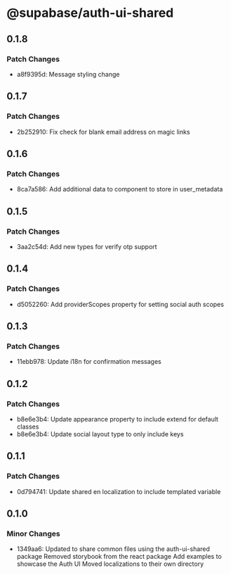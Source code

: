 # @supabase/auth-ui-shared

## 0.1.8

### Patch Changes

- a8f9395d: Message styling change

## 0.1.7

### Patch Changes

- 2b252910: Fix check for blank email address on magic links

## 0.1.6

### Patch Changes

- 8ca7a586: Add additional data to component to store in user_metadata

## 0.1.5

### Patch Changes

- 3aa2c54d: Add new types for verify otp support

## 0.1.4

### Patch Changes

- d5052260: Add providerScopes property for setting social auth scopes

## 0.1.3

### Patch Changes

- 11ebb978: Update i18n for confirmation messages

## 0.1.2

### Patch Changes

- b8e6e3b4: Update appearance property to include extend for default classes
- b8e6e3b4: Update social layout type to only include keys

## 0.1.1

### Patch Changes

- 0d794741: Update shared en localization to include templated variable

## 0.1.0

### Minor Changes

- 1349aa6: Updated to share common files using the auth-ui-shared package
  Removed storybook from the react package
  Add examples to showcase the Auth UI
  Moved localizations to their own directory
